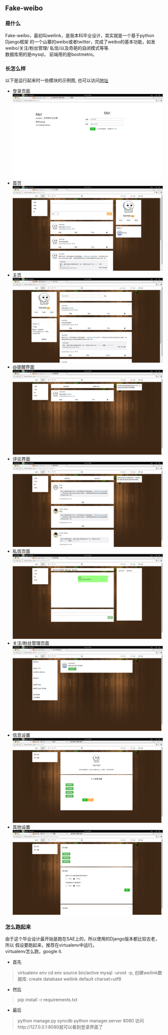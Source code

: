 ## Fake-weibo
### 是什么
Fake-weibo，最初叫weilink，是我本科毕业设计，其实就是一个基于python Django框架
的一个山寨的weibo或者twitter，完成了weibo的基本功能，如发weibo/关注/粉丝管理/
私信/以及奇葩的自闭模式等等.<br/>
数据库用的是mysql， 前端用的是bootmetro。<br/>

### 长怎么样
以下是运行起来时一些模块的示例图, 也可以访问[地址](http://www.meexc.com)<br/>
* 登录页面
![](http://github.com/wongxinjie/weilink/raw/master/git_picture/1.png)
* 首页
![](http://github.com/wongxinjie/weilink/raw/master/git_picture/2.png)
* 主页
![](http://github.com/wongxinjie/weilink/raw/master/git_picture/3.png)
* @提醒界面
![](http://github.com/wongxinjie/weilink/raw/master/git_picture/4.png)
* 评论界面
![](http://github.com/wongxinjie/weilink/raw/master/git_picture/5.png)
* 私信页面
![](http://github.com/wongxinjie/weilink/raw/master/git_picture/6.png)
* 关注/粉丝管理页面
![](http://github.com/wongxinjie/weilink/raw/master/git_picture/7.png)
* 信息设置
![](http://github.com/wongxinjie/weilink/raw/master/git_picture/8.png)
* 其他设置
![](http://github.com/wongxinjie/weilink/raw/master/git_picture/9.png)

### 怎么跑起来
由于这个毕业设计最开始是跑在SAE上的，所以使用的Django版本都比较古老，所以
假设要跑起来，推荐在virtualenv中运行。<br/>
virtualenv怎么跑，google it.<br/>

* 首先<br/>
> virtualenv env
> cd env
> source bin/active
> mysql -uroot -p, 创建weilink数据库: create database weilink default charset=utf8
* 然后<br/>
> pip install -r requirements.txt
* 最后</br>
> python manage.py syncdb
> python manager.server 8080
访问http://127.0.0.1:8080就可以看到登录界面了

